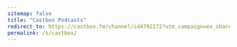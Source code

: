 ```yaml
---
sitemap: false
title: "Castbox Podcasts"
redirect_to: https://castbox.fm/channel/id4792172?utm_campaign=ex_share_ch&utm_medium=exlink&country=us
permalink: /s/castbox/
---
```



